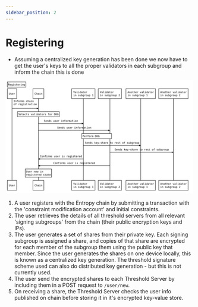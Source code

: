 ```yaml
---
sidebar_position: 2
---
```


# Registering

- Assuming a centralized key generation has been done we now have to get the user's keys to all the proper validators in each subgroup and inform the chain this is done

![Register Flow](/sequenceDiagrams/register.svg)

1. A user registers with the Entropy chain by submitting a transaction with the 'constraint modification account' and initial constraints.
1. The user retrieves the details of all threshold servers from all relevant 'signing subgroups' from the chain (their public encryption keys and IPs).
1. The user generates a set of shares from their private key. Each signing subgroup is assigned a share, and copies of that share are encrypted for each member of the subgroup them using the public key that member. Since the user generates the shares on one device locally, this is known as a centralized key generation. The threshold signature scheme used can also do distributed key generation - but this is not currently used.
1. The user send the encrypted shares to each Threshold Server by including them in a POST request to `/user/new`.
1. On receiving a share, the Threshold Server checks the user info published on chain before storing it in it's encrypted key-value store.  

<!-- - The user sends all members of each subgroup a keyshare. -->
<!-- - Each subgroup member contacts all other members of the subgroup to confirm they all have the same share. // JA Less interactive then this, one member of a subgroup sends a message to chain (may need a redisgn) -->
<!-- - To test that the shares actually work - a test signature is created. //JA nahhhh cool idea tho -->
<!--   - If the test signature is valid a transaction is submitted to the entropy chain that the registration was successful. // JA same -->
<!--   - If the test signature is invalid but no misbehaving party was identified, the registration fails - the user is at fault. // JA same -->
<!--   - If the test signature fails with an identified misbehaving party - proceed as with the usual signing proceedure: the misbehaving member is 'slashed' and another try is made with a new member of that signing subgroup. // JA same -->
